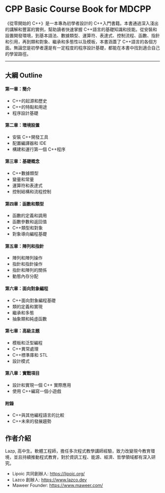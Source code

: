 # CPP Basic Course Book for MDCPP

《從零開始的 C++》是一本專為初學者設計的 C++入門書籍。本書通過深入淺出的講解和豐富的實例，幫助讀者快速掌握 C++語言的基礎知識和技能。從安裝和設置開發環境，到基本語法、數據類型、運算符、表達式、控制流程、函數、指針和引用，再到類和對象、繼承和多態性以及模板，本書涵蓋了 C++語言的各個方面。無論您是初學者還是有一定程度的程序設計基礎，都能在本書中找到適合自己的學習路徑。

---

## 大綱 Outline

#### 第一章：簡介

- C++的起源和歷史
- C++的特點和用途
- 程序設計基礎

#### 第二章：環境設置

- 安裝 C++開發工具
- 配置編譯器和 IDE
- 構建和運行第一個 C++程序

#### 第三章：基礎概念

- C++數據類型
- 變量和常量
- 運算符和表達式
- 控制結構和流程控制

#### 第四章：函數和類型

- 函數的定義和調用
- 函數參數和返回值
- C++類型和對象
- 對象導向編程基礎

#### 第五章：陣列和指針

- 陣列和陣列操作
- 指針和指針操作
- 指針和陣列的關係
- 動態內存分配

#### 第六章：面向對象編程

- C++面向對象編程基礎
- 類的定義和實現
- 繼承和多態
- 抽象類和純虛函數

#### 第七章：高級主題

- 模板和泛型編程
- C++異常處理
- C++標準庫和 STL
- 設計模式

#### 第八章：實戰項目

- 設計和實現一個 C++ 實際應用
- 使用 C++編寫一個小遊戲

#### 附錄

- C++與其他編程語言的比較
- C++未來的發展趨勢

## 作者介紹

Lazp, 高中生。軟體工程師，擔任多次程式教學講師經驗，致力改變現今教育環境，並且持續推動程式教育，對於資訊工程、能源、經濟、哲學領域都有深入研究。

- Lipoic 共同創辦人: https://lipoic.org/
- Lazco 創辦人: https://www.lazco.dev
- Maweer Founder: https://www.maweer.com/
